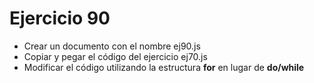 # Ejercicio 90

* Crear un documento con el nombre ej90.js
* Copiar y pegar el código del ejercicio ej70.js
* Modificar el código utilizando la estructura **for** en lugar de **do/while**